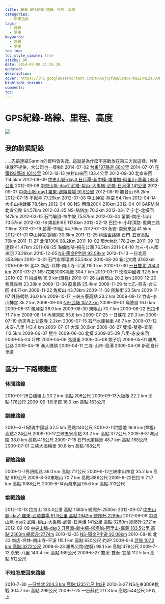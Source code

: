 ```yaml
---
title: 單車-GPS紀錄-路線、里程、高度
categories:
  - 單車活動
tags:
  - 路線
  - 單車
keywords:
  - 路線
  - 單車
top_img:
toc_style_simple: true
sticky: 90 
date: 2014-07-08 21:56:30
updated:
description:
cover: https://lh6.googleusercontent.com/RKnSjYpfDpE0zHx8PkQ127MLZauUJKHSEquA_x7-G-eE=w1498-h844-no
highlight_shrink:
comments:
toc:
---
```


# GPS紀錄-路線、里程、高度

![](https://lh6.googleusercontent.com/RKnSjYpfDpE0zHx8PkQ127MLZauUJKHSEquA_x7-G-eE=w1498-h844-no)

## 我的騎乘記錄

.....先前連結Garmin的資料皆失效...這就是為什麼不喜歡放在第三方就這樣，N年後就不提供，大公司也一樣啦!!
2014-07-02 [台東197縣道 88公里](https://nickliu0811.github.io/2014/bike193197road/)
2014-07-01 [花蓮193縣道 101公里](https://nickliu0811.github.io/2014/bike193197road/#%E7%AC%AC%E4%BA%8C%E5%A4%A9-%E5%8F%B09-197%E7%B8%A3)
2012-10-13 拉拉山來回 133.4公里
2012-09-30 北宜來回 114.5km
2012-09-09 [中央山脈-day3 日月潭-新中橫-塔塔加-阿里山-嘉義 183.5公里](https://nickliu0811.github.io/2012/bike%E4%B8%AD%E5%A4%AE%E5%B1%B1%E8%84%88%E6%8C%91%E6%88%B0/)
2012-09-08 [中央山脈-day2 武陵-梨山-大禹嶺-武嶺-日月潭 141公里](https://nickliu0811.github.io/2012/bike%E4%B8%AD%E5%A4%AE%E5%B1%B1%E8%84%88%E6%8C%91%E6%88%B0/)
2012-09-07 [中央山脈-day1 羅東-武陵農場 91.9公里](https://nickliu0811.github.io/2012/bike%E4%B8%AD%E5%A4%AE%E5%B1%B1%E8%84%88%E6%8C%91%E6%88%B0/)
2012-08-19 觀音山 69.2km
2012-07-15 不厭亭 77.29km
2012-07-08 李山神宮-熊空 54.7km
2012-04-14 大屯山挑戰賽 78.5km
2012-04-08 NS-西濱200K 210km
2012-04-01 GARMIN 北宜公路 64.57km
2012-03-25 NS-塔塔加 70.2km
2012-03-17 宇老-北橫回 147km
2012-03-15 石門壩頂-神牛坡 75.87km
2012-03-04 苗栗-南庄-仙山 70.57km
2012-02-18 媽祖BIKE 117.8km
2012-02-12 巴拉卡-小坪頂路-復興三路 116km
2012-01-19 碧潭-110回 54.76km
2012-01-08 永安-南寮來回 41.5km
2012-01-01 李山神宮(逆騎) 30.6km
2011-12-25 桃園盃路線 石門-五寮高點 76km
2011-11-27 北濱100K 98.2Km
2011-10-02 環大台北 178.2km
2011-09-13 達觀 41.47km
2011-09-25 海倫咖啡-桐花公園 76.5km
2011-04-10 台三-小人國來回 73.29km
2010-12-05 [NS-陽金P字道 92.08km](https://nickliu0811.github.io/2010/bike%E9%99%BD%E9%87%91P%E5%AD%97%E9%81%93/)
2010-11-13 一日北高 358.9km
2010-10-31 石門水庫環湖 55.54km
2010-08-26 新北大橋 37.62km
2010-08-18 北43 新店-坪林-南山寺-平溪 115.1 km
2010-07-30 [一日雙北 204.3 km](https://nickliu0811.github.io/2010/bike%E6%8C%91%E6%88%B0%E4%B8%80%E6%97%A5%E9%9B%99%E5%8C%97/)
2010-03-27 NS-花東300K挑戰 304.7 km
2010-03-11 玫瑰中國城 32.5 km
2010-02-11 烘爐地 19.9 km(單程)
2010-01-26 白雞環山 20.2 km
2009-12-20 紫薇森林 23.38km
2009-12-06 龍泉路 25.4km
2009-11-29 台七乙-百吉-台三回 44.71km
2009-11-22 角板山 43.78km
2009-11-08 民和街 23.5km
2009-11-07 外詩朗路 36.0 km
2009-10-17 三峽五寮高點 33.2 km
2009-09-12 竹崙-李山神宮 35.2 km
2009-09-06 [NS-武嶺 107.2 km](https://nickliu0811.github.io/2009/bike%E6%AD%A6%E5%B6%BA/)
2009-09-01 烏塗窟 16.0 km
2009-08-31 滿月園 38.0 km
2009-08-30 東眼山 70.7 km
2009-08-22 巴拉卡 71.7 km
2009-08-14 內灣來回 95.6 km
2009-07-25 一日蘇花 211.3 km
2009-07-19 承天寺上甘露寺 2.2km
2009-07-15 石門水庫輪車 48.7 km
2009-07-12 永安-八里 143.4 km
2009-07-01 大溪 30.6km
2009-06-27 雙溪-雙泰-宜蘭 112.5km
2009-06-07 熊空
2009-06-06 北橫
2009-05-29 八里-永安來回
2009-05-24 坪林
2009-05-09 弘道里
2009-05-08 娘子坑
2009-05-01 羅馬公路
2009-04-18 漁人碼頭
2009-04-11 三坑-山林-龍潭
2009-04-06 新莊自行車道

## 區分一下路線難度

### 休閒路線

2010-01-26白雞環山 20.2 km 高點:206公尺
2009-09-13大板根 22.2 km 高點:176公尺
2009-09-1烏塗窟 16.0 km 高點:163公尺

### 訓練路線

2010--3-11玫瑰中國城 32.5 km 高點:140公尺
2010-2-11烘爐地 19.9 km(單程) 高點:224公尺
2009-10-17三峽五寮高點 33.2 km 高點:377公尺
2009-8-31滿月園 38.0 km 高點:415公尺
2009-7-15 石門水庫輪車 48.7 km 高點:168公尺
2009-07-01 三峽大溪輪車 30.8 km 高點:168公尺

### 冒險路線

2009-11-7外詩朗路 36.0 km 高點:711公尺
2009-9-12三峽李山神宮 35.2 km 高點:610公尺
2009-8-30東眼山 70.7 km 高點:886公尺
2009-8-22巴拉卡 71.7 km 高點:1088公尺
2009-8-14內灣來回 95.6 km 高點:313公尺

### 挑戰路線

2012-10-13 拉拉山 133.4公里 高點:1580m 總爬升:2500m
2012-09-07 [中央山脈-day1 羅東-武陵農場 91.9公里 高點:1942m 總爬升:2289m](https://nickliu0811.github.io/2012/bike%E4%B8%AD%E5%A4%AE%E5%B1%B1%E8%84%88%E6%8C%91%E6%88%B0/)
2012-09-08 [中央山脈-day2 武陵-梨山-大禹嶺-武嶺-日月潭 141公里 高點:3260m 總爬升:2721m](https://nickliu0811.github.io/2012/bike%E4%B8%AD%E5%A4%AE%E5%B1%B1%E8%84%88%E6%8C%91%E6%88%B0/)
2012-09-09 [中央山脈-day3 日月潭-新中橫-塔塔加-阿里山-嘉義 183.5公里 高點:2563m 總爬升:2774m](https://nickliu0811.github.io/2012/bike%E4%B8%AD%E5%A4%AE%E5%B1%B1%E8%84%88%E6%8C%91%E6%88%B0/)
2010-12-05 [NS-陽金P字道 92.08km](https://nickliu0811.github.io/2010/bike%E9%99%BD%E9%87%91P%E5%AD%97%E9%81%93/)
2010-08-18 北43 新店-坪林-南山寺-平溪 115.1 km 高點:620公尺 約2P
2009-9-6 [武嶺 107.2 km 高點:3272公尺](https://nickliu0811.github.io/2009/bike%E6%AD%A6%E5%B6%BA/)
2009-8-23 羅馬公路(逆騎) 98.1 km 高點:479公尺
2009-7-12 永安-八里 143.4 km 高點:169公尺
2009-6-27 雙溪-雙泰-宜蘭 112.5 km 高點:512公尺

### 不知怎麼回來路線

2010-7-30 [一日雙北 204.3 km 高點:1235公尺 約3P]((https://nickliu0811.github.io/2010/bike%E6%8C%91%E6%88%B0%E4%B8%80%E6%97%A5%E9%9B%99%E5%8C%97/))
2010-3-27 NS花東300K挑戰 304.7 km 高點:299公尺
2009-7-25 一日蘇花 211.3 km 高點:544公尺 5P以上
